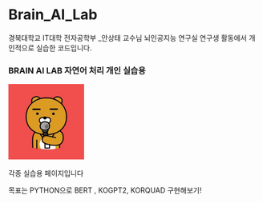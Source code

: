 # Brain_AI_Lab
경북대학교 IT대학 전자공학부 _안상태 교수님 뇌인공지능 연구실 연구생 활동에서 개인적으로 실습한 코드입니다.
### BRAIN AI LAB 자연어 처리 개인 실습용
<img src="10R.jpg" width="30%" height="30%" title="Brain AI LaB" ALT="RYAN KAKAO"></img>

각종 실습용 페이지입니다

목표는 PYTHON으로 BERT , KOGPT2, KORQUAD 구현해보기!
